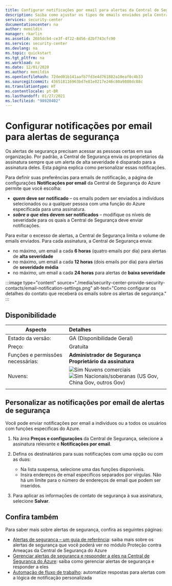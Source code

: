 ```yaml
---
title: Configurar notificações por email para alertas da Central de Segurança do Azure
description: Saiba como ajustar os tipos de emails enviados pela Central de Segurança do Azure para alertas de segurança.
services: security-center
documentationcenter: na
author: memildin
manager: rkarlin
ms.assetid: 26b5dcb4-ce3f-4f22-8d56-d2bf743cfc90
ms.service: security-center
ms.devlang: na
ms.topic: quickstart
ms.tgt_pltfrm: na
ms.workload: na
ms.date: 12/01/2020
ms.author: memildin
ms.openlocfilehash: 72ded01b141aafb7fd3e4d761882a10eaf0c4b33
ms.sourcegitcommit: 436518116963bd7e81e0217e246c80a9808dc88c
ms.translationtype: HT
ms.contentlocale: pt-BR
ms.lasthandoff: 01/27/2021
ms.locfileid: "98920402"
---
```

# <a name="configure-email-notifications-for-security-alerts"></a>Configurar notificações por email para alertas de segurança 

Os alertas de segurança precisam acessar as pessoas certas em sua organização. Por padrão, a Central de Segurança envia os proprietários da assinatura sempre que um alerta de alta severidade é disparado para a assinatura deles. Esta página explica como personalizar essas notificações.

Para definir suas preferências para emails de notificação, a página de configurações **Notificações por email** da Central de Segurança do Azure permite que você escolha:

- **_quem_ deve ser notificado** – os emails podem ser enviados a indivíduos selecionados ou a qualquer pessoa com uma função do Azure especificada para uma assinatura. 
- **_sobre o que_ eles devem ser notificados** – modifique os níveis de severidade para os quais a Central de Segurança deve enviar notificações.

Para evitar o excesso de alertas, a Central de Segurança limita o volume de emails enviados. Para cada assinatura, a Central de Segurança envia:

- no máximo, um email a cada **6 horas** (quatro emails por dia) para alertas de **alta severidade**
- no máximo, um email a cada **12 horas** (dois emails por dia) para alertas de **severidade média**
- no máximo, um email a cada **24 horas** para alertas de **baixa severidade**

:::image type="content" source="./media/security-center-provide-security-contacts/email-notification-settings.png" alt-text="Como configurar os detalhes do contato que receberá os emails sobre os alertas de segurança." :::
 
## <a name="availability"></a>Disponibilidade

|Aspecto|Detalhes|
|----|:----|
|Estado da versão:|GA (Disponibilidade Geral)|
|Preço:|Gratuita|
|Funções e permissões necessárias:|**Administrador de Segurança**<br>**Proprietário da assinatura** |
|Nuvens:|![Sim](./media/icons/yes-icon.png) Nuvens comerciais<br>![Sim](./media/icons/yes-icon.png) Nacionais/soberanas (US Gov, China Gov, outros Gov)|
|||


## <a name="customize-the-security-alerts-email-notifications"></a>Personalizar as notificações por email de alertas de segurança<a name="email"></a>

Você pode enviar notificações por email a indivíduos ou a todos os usuários com funções específicas do Azure.

1. Na área **Preços e configurações** da Central de Segurança, selecione a assinatura relevante e **Notificações por email**.

1. Defina os destinatários para suas notificações com uma opção ou com as duas:

    - Na lista suspensa, selecione uma das funções disponíveis.
    - Insira endereços de email específicos separados por vírgulas. Não há um limite para o número de endereços de email que podem ser inseridos.

1. Para aplicar as informações de contato de segurança à sua assinatura, selecione **Salvar**.


## <a name="see-also"></a>Confira também
Para saber mais sobre alertas de segurança, confira as seguintes páginas:

- [Alertas de segurança – um guia de referência](alerts-reference.md): saiba mais sobre os alertas de segurança que você poderá ver no módulo Proteção contra Ameaças da Central de Segurança do Azure
- [Gerenciar alertas de segurança e responder a eles na Central de Segurança do Azure](security-center-managing-and-responding-alerts.md): saiba como gerenciar alertas de segurança e responder a eles
- [Automação de fluxo de trabalho](workflow-automation.md): automatize respostas para alertas com a lógica de notificação personalizada